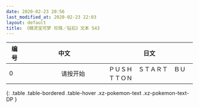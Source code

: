 ```yaml
---
date: 2020-02-23 20:56
last_modified_at: 2020-02-23 22:03
layout: default
title: 《精灵宝可梦 珍珠／钻石》文本 543
---
```

| 编号 | 中文 | 日文 |
| ---- | ---- | ---- |
| 0 | 　　　　　　请按开始　　　　　 | ＰＵＳＨ　ＳＴＡＲＴ　ＢＵＴＴＯＮ |
{: .table .table-bordered .table-hover .xz-pokemon-text .xz-pokemon-text-DP }